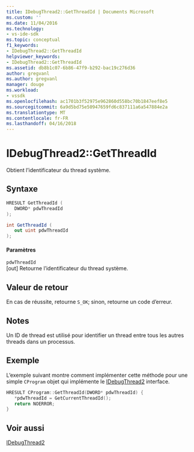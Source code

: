 ```yaml
---
title: IDebugThread2::GetThreadId | Documents Microsoft
ms.custom: ''
ms.date: 11/04/2016
ms.technology:
- vs-ide-sdk
ms.topic: conceptual
f1_keywords:
- IDebugThread2::GetThreadId
helpviewer_keywords:
- IDebugThread2::GetThreadId
ms.assetid: db8b1c07-6b86-47f9-b292-bac19c276d36
author: gregvanl
ms.author: gregvanl
manager: douge
ms.workload:
- vssdk
ms.openlocfilehash: ac1701b3f52975e962860d558bc70b1847eef8e5
ms.sourcegitcommit: 6a9d5bd75e50947659fd6c837111a6a547884e2a
ms.translationtype: MT
ms.contentlocale: fr-FR
ms.lasthandoff: 04/16/2018
---
```

# <a name="idebugthread2getthreadid"></a>IDebugThread2::GetThreadId
Obtient l’identificateur du thread système.  
  
## <a name="syntax"></a>Syntaxe  
  
```cpp  
HRESULT GetThreadId (   
   DWORD* pdwThreadId  
);  
```  
  
```csharp  
int GetThreadId (   
   out uint pdwThreadId  
);  
```  
  
#### <a name="parameters"></a>Paramètres  
 `pdwThreadId`  
 [out] Retourne l’identificateur du thread système.  
  
## <a name="return-value"></a>Valeur de retour  
 En cas de réussite, retourne `S_OK`; sinon, retourne un code d’erreur.  
  
## <a name="remarks"></a>Notes  
 Un ID de thread est utilisé pour identifier un thread entre tous les autres threads dans un processus.  
  
## <a name="example"></a>Exemple  
 L’exemple suivant montre comment implémenter cette méthode pour une simple `CProgram` objet qui implémente le [IDebugThread2](../../../extensibility/debugger/reference/idebugthread2.md) interface.  
  
```cpp  
HRESULT CProgram::GetThreadId(DWORD* pdwThreadId) {     
   *pdwThreadId = GetCurrentThreadId();    
   return NOERROR;    
}    
```  
  
## <a name="see-also"></a>Voir aussi  
 [IDebugThread2](../../../extensibility/debugger/reference/idebugthread2.md)